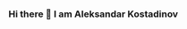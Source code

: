 ### Hi there 👋 I am Aleksandar Kostadinov

<!--
**aekostadinov/aekostadinov** is a ✨ _special_ ✨ repository because its `README.md` (this file) appears on your GitHub profile.

- 🌱 I’m currently learning Programming Fundamentals with Python in Software University https://softuni.bg.
- 👯 I’m looking to collaborate with disciplined and purposeful people.
- 💬 Ask me about anything! I am happy to help! 
- 📫 How to reach me: https://www.facebook.com/profile.php?id=100004523792859, aemilov01@gmail.com
- ⚡ Fun fact: i love coding and searching optimal solutions for different issues


### About Me
I am a highly motivated person, a structural engineer by profession.In the last 4 years I worked as a design engineer for many buildings in Sofia,Bulgaria.From the summer of 2022 I got into programming by accident and for fun,but after this meeting Im coding and learning every single day.


### What do I do for fun?
- Mountain hiking
- Reading and learning
